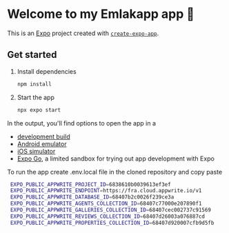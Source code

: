 # Welcome to my Emlakapp app 👋

This is an [Expo](https://expo.dev) project created with [`create-expo-app`](https://www.npmjs.com/package/create-expo-app).

## Get started

1. Install dependencies

   ```bash
   npm install
   ```

2. Start the app

   ```bash
   npx expo start
   ```

In the output, you'll find options to open the app in a

- [development build](https://docs.expo.dev/develop/development-builds/introduction/)
- [Android emulator](https://docs.expo.dev/workflow/android-studio-emulator/)
- [iOS simulator](https://docs.expo.dev/workflow/ios-simulator/)
- [Expo Go](https://expo.dev/go), a limited sandbox for trying out app development with Expo


To run the app create .env.local file in the cloned repository and copy paste

  ```bash
   EXPO_PUBLIC_APPWRITE_PROJECT_ID=6838610b0039613ef3ef
   EXPO_PUBLIC_APPWRITE_ENDPOINT=https://fra.cloud.appwrite.io/v1
   EXPO_PUBLIC_APPWRITE_DATABASE_ID=68407b2c0026f239ce3a
   EXPO_PUBLIC_APPWRITE_AGENTS_COLLECTION_ID=68407c77000e207890f1
   EXPO_PUBLIC_APPWRITE_GALLERIES_COLLECTION_ID=68407cec002737c91569
   EXPO_PUBLIC_APPWRITE_REVIEWS_COLLECTION_ID=68407d26003a076887cd
   EXPO_PUBLIC_APPWRITE_PROPERTIES_COLLECTION_ID=68407d920007cfb9d5fb
   ```
